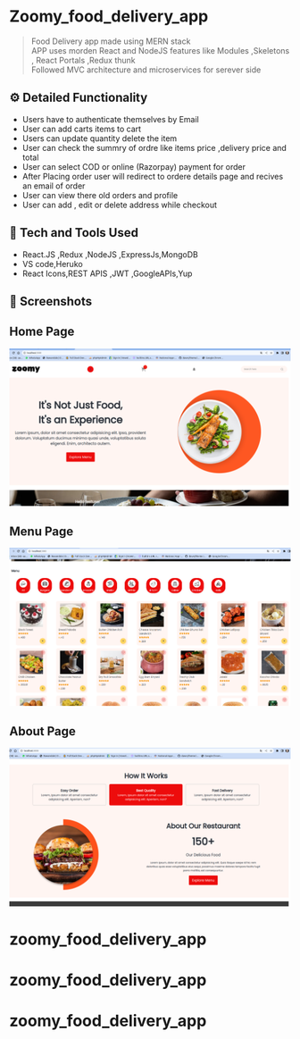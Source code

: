 # Zoomy_food_delivery_app


> Food Delivery app made using MERN stack <br>
> APP uses morden React and NodeJS features like Modules ,Skeletons , React Portals ,Redux thunk<br>
> Followed MVC architecture and microservices for serever side

## ⚙️ Detailed Functionality

- Users have to authenticate themselves by Email
- User can add carts items to cart
- Users can update quantity delete the item
- User can check the summry of ordre like items price ,delivery price and total
- User can select COD or online (Razorpay) payment for order
- After Placing order user will redirect to ordere details page and recives an email of order
- User can view there old orders and profile
- User can add , edit or delete address while checkout

## 🚀 Tech and Tools Used

- React.JS ,Redux ,NodeJS ,ExpressJs,MongoDB
- VS code,Heruko
- React Icons,REST APIS ,JWT ,GoogleAPIs,Yup

## 📸 Screenshots

## Home Page
<img src="./frontend/src/assests/home.png" width='800' height='auto'>
<br>


## Menu Page
<img src="./frontend/src/assests/menu.png" width='800' height='auto'>
<br>

## About Page
<img src="./frontend/src/assests/about.png" width='800' height='auto'>
<br>



# zoomy_food_delivery_app
# zoomy_food_delivery_app
# zoomy_food_delivery_app
